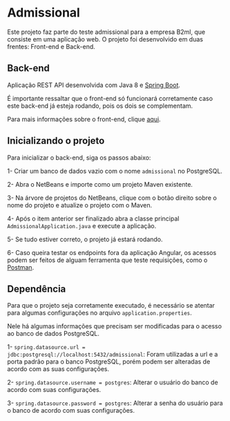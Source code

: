 # Admissional

Este projeto faz parte do teste admissional para a empresa B2ml, que consiste em uma aplicação web.
O projeto foi desenvolvido em duas frentes: Front-end e Back-end.

## Back-end

Aplicação REST API desenvolvida com Java 8 e [Spring Boot](https://spring.io).

É importante ressaltar que o front-end só funcionará corretamente caso este back-end já esteja rodando, pois os dois se complementam.

Para mais informações sobre o front-end, clique [aqui](https://github.com/gabrielrms-Inatel/admissional-frontend).

## Inicializando o projeto

Para inicializar o back-end, siga os passos abaixo:

1- Criar um banco de dados vazio com o nome `admissional` no PostgreSQL.

2- Abra o NetBeans e importe como um projeto Maven existente.

3- Na árvore de projetos do NetBeans, clique com o botão direito sobre o nome do projeto e atualize o projeto com o Maven.

4- Após o item anterior ser finalizado abra a classe principal `AdmissionalApplication.java` e execute a aplicação.

5- Se tudo estiver correto, o projeto já estará rodando.

6- Caso queira testar os endpoints fora da aplicação Angular, os acessos podem ser feitos de alguam ferramenta que teste requisições, como o [Postman](https://www.postman.com).

## Dependência

Para que o projeto seja corretamente executado, é necessário se atentar para algumas configurações no arquivo `application.properties`.

Nele há algumas informações que precisam ser modificadas para o acesso ao banco de dados PostgreSQL.

1- `spring.datasource.url = jdbc:postgresql://localhost:5432/admissional`: Foram utilizadas a url e a porta padrão para o banco PostgreSQL, porém podem ser alteradas de acordo com as suas configurações.

2- `spring.datasource.username = postgres`: Alterar o usuário do banco de acordo com suas configurações.

3- `spring.datasource.password = postgres`: Alterar a senha do usuário para o banco de acordo com suas configurações.
